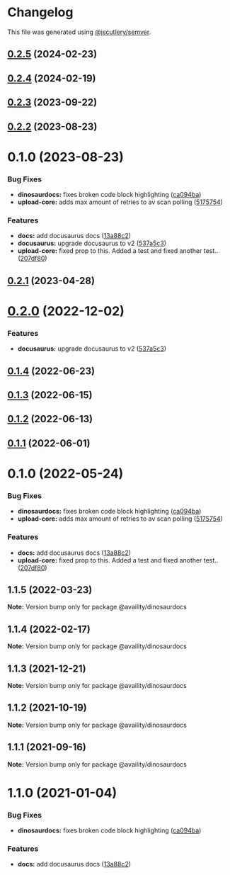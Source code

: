 # Changelog

This file was generated using [@jscutlery/semver](https://github.com/jscutlery/semver).

## [0.2.5](https://github.com/Availity/sdk-js/compare/@availity/docusaurus@0.2.4...@availity/docusaurus@0.2.5) (2024-02-23)



## [0.2.4](https://github.com/Availity/sdk-js/compare/@availity/docusaurus@0.2.3...@availity/docusaurus@0.2.4) (2024-02-19)



## [0.2.3](https://github.com/Availity/sdk-js/compare/@availity/docusaurus@0.2.2...@availity/docusaurus@0.2.3) (2023-09-22)



## [0.2.2](https://github.com/Availity/sdk-js/compare/@availity/docusaurus@0.2.1...@availity/docusaurus@0.2.2) (2023-08-23)



# 0.1.0 (2023-08-23)


### Bug Fixes

* **dinosaurdocs:** fixes broken code block highlighting ([ca094ba](https://github.com/Availity/sdk-js/commit/ca094ba85defb5ccc572c43814bfe545a4b7af64))
* **upload-core:** adds max amount of retries to av scan polling ([5175754](https://github.com/Availity/sdk-js/commit/51757544e361bdad926d1ce0495e5766c56e1ba3))


### Features

* **docs:** add docusaurus docs ([13a88c2](https://github.com/Availity/sdk-js/commit/13a88c215da1bbd1c8346f89d4842de88fa68df5))
* **docusaurus:** upgrade docusaurus to v2 ([537a5c3](https://github.com/Availity/sdk-js/commit/537a5c3f50cc0566535344604fbac4cd59d4552c))
* **upload-core:** fixed prop to this.  Added a test and fixed another test.. ([207df80](https://github.com/Availity/sdk-js/commit/207df80faff7e61a2529b53e4f306baa5c08b551))



## [0.2.1](https://github.com/Availity/sdk-js/compare/@availity/docusaurus@0.2.0...@availity/docusaurus@0.2.1) (2023-04-28)



# [0.2.0](https://github.com/Availity/sdk-js/compare/@availity/docusaurus@0.1.4...@availity/docusaurus@0.2.0) (2022-12-02)


### Features

* **docusaurus:** upgrade docusaurus to v2 ([537a5c3](https://github.com/Availity/sdk-js/commit/537a5c3f50cc0566535344604fbac4cd59d4552c))



## [0.1.4](https://github.com/Availity/sdk-js/compare/@availity/docusaurus@0.1.3...@availity/docusaurus@0.1.4) (2022-06-23)



## [0.1.3](https://github.com/Availity/sdk-js/compare/@availity/docusaurus@0.1.2...@availity/docusaurus@0.1.3) (2022-06-15)



## [0.1.2](https://github.com/Availity/sdk-js/compare/@availity/docusaurus@0.1.1...@availity/docusaurus@0.1.2) (2022-06-13)



## [0.1.1](https://github.com/Availity/sdk-js/compare/@availity/docusaurus@0.1.0...@availity/docusaurus@0.1.1) (2022-06-01)



# 0.1.0 (2022-05-24)


### Bug Fixes

* **dinosaurdocs:** fixes broken code block highlighting ([ca094ba](https://github.com/Availity/sdk-js/commit/ca094ba85defb5ccc572c43814bfe545a4b7af64))
* **upload-core:** adds max amount of retries to av scan polling ([5175754](https://github.com/Availity/sdk-js/commit/51757544e361bdad926d1ce0495e5766c56e1ba3))


### Features

* **docs:** add docusaurus docs ([13a88c2](https://github.com/Availity/sdk-js/commit/13a88c215da1bbd1c8346f89d4842de88fa68df5))
* **upload-core:** fixed prop to this.  Added a test and fixed another test.. ([207df80](https://github.com/Availity/sdk-js/commit/207df80faff7e61a2529b53e4f306baa5c08b551))



## 1.1.5 (2022-03-23)

**Note:** Version bump only for package @availity/dinosaurdocs





## 1.1.4 (2022-02-17)

**Note:** Version bump only for package @availity/dinosaurdocs





## 1.1.3 (2021-12-21)

**Note:** Version bump only for package @availity/dinosaurdocs





## 1.1.2 (2021-10-19)

**Note:** Version bump only for package @availity/dinosaurdocs





## 1.1.1 (2021-09-16)

**Note:** Version bump only for package @availity/dinosaurdocs





# 1.1.0 (2021-01-04)


### Bug Fixes

* **dinosaurdocs:** fixes broken code block highlighting ([ca094ba](https://github.com/Availity/sdk-js/commit/ca094ba85defb5ccc572c43814bfe545a4b7af64))


### Features

* **docs:** add docusaurus docs ([13a88c2](https://github.com/Availity/sdk-js/commit/13a88c215da1bbd1c8346f89d4842de88fa68df5))
